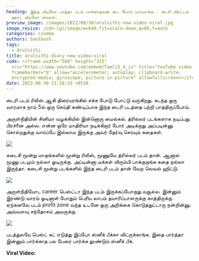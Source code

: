 ```yaml
---
heading: இந்த வீடியோ பாத்தா படம் பாக்காதவன் கூட போய் பாப்பாங்க.. டைரி மிரட்டல்
  ஹாட் வீடியோ வைரல்.
preview_image: /images/2022/08/30/arulnithi-new-video-viral.jpg
image_resize: /cdn-cgi/image/w=640,fit=scale-down,q=80,f=auto
categories: cinema
authors: Santhosh
tags:
  - Arulnithi
title: arulnithi-diary-new-video-viral
code: <iframe width="560" height="315"
  src="https://www.youtube.com/embed/Taml15_4_is" title="YouTube video player"
  frameborder="0" allow="accelerometer; autoplay; clipboard-write;
  encrypted-media; gyroscope; picture-in-picture" allowfullscreen></iframe>
date: 2022-08-30 21:18:33 +0530
---
```

டைரி படம் ரிலீஸ் ஆகி திரையரங்கில் சக்க போடு போட்டு வருகிறது. கடந்த ஒரு வாரமாக நாம் 5ல் ஒரு செய்தி  கண்டிப்பாக இந்த டைரி படத்தை பற்றி பாத்திருப்போம்.

அருள்நிதியின் சினிமா வழக்கியில் இன்னொரு மைல்கல். த்ரில்லர் படங்களாக நடிப்பது பிரச்னை அல்ல. என்ன ஒரே மாதிரியா நடிக்கிறார் போர் அடிக்குது அப்படின்னு சொல்றதுக்கு வாய்ப்பே இல்லாம இருக்கு அவர் தேர்வு செய்யும் கதைகள்.

![](/images/2022/08/30/diary-thanks-note-video-1.jpg)

கடைசி மூன்று மாதங்களில் மூன்று ரிலீஸ், மூணுமே த்ரில்லர் படம் தான். ஆனால் மூணு படமும் நல்லா ஓடிருக்கு. அப்டின்னா மக்கள் விரும்பி பாக்குறாங்க கதை நல்லா இருந்தா. கடைசி மூன்று படங்களில் இந்த டைரி படம் தான் வேற லெவல் ஹிட்டு.

![](/images/2022/08/30/diary-thanks-note-video-2.jpg)

அருள்நிதியோட career பெஸ்ட்டா இந்த படம் இருக்கப்போகுது வசூல்ல. இன்னும் இரண்டு வாரம் ஓடினாள் போதும் பெரிய லாபம் தயாரிப்பாளருக்கு காத்திருக்கு. ஏற்கனவே படம் profit zone வந்த உடனே ஒரு அறிக்கை கொடுத்துட்டாரு நன்றின்னு. அவ்வளவு சந்தோசம் அவருக்கு.

![](/images/2022/08/30/diary-thanks-note-video.jpg)

படத்துலயே பெஸ்ட் கட் எடுத்து இப்போ ஸ்னீக் பீக்கா விட்ருக்காங்க. இதை பார்த்தா இன்னும் பார்க்காத பல பேரை பார்க்க தூண்டும் ஸ்னீக் பீக்.

**Viral Video:**